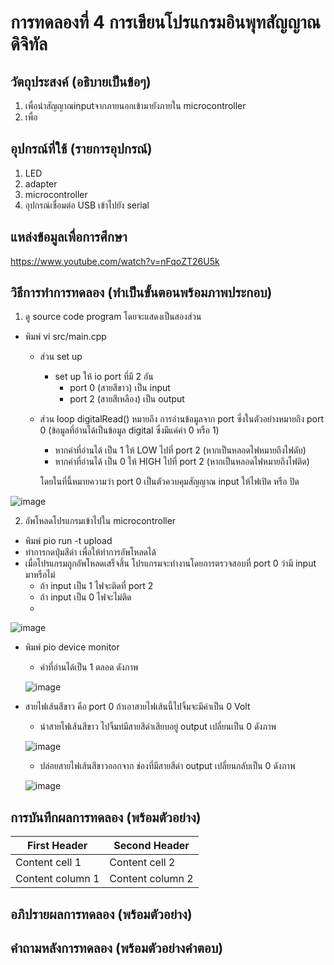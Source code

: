 # การทดลองที่ 4 การเขียนโปรแกรมอินพุทสัญญาณดิจิทัล

## วัตถุประสงค์ (อธิบายเป็นข้อๆ)
1. เพื่อนำสัญญาณinputจากภายนอกเข้ามายังภายใน microcontroller
2. เพื่อ


## อุปกรณ์ที่ใช้ (รายการอุปกรณ์)
1. LED
2. adapter
3. microcontroller
4. อุปกรณ์เชื่อมต่อ USB เข้าไปยัง serial

## แหล่งข้อมูลเพื่อการศึกษา
https://www.youtube.com/watch?v=nFqoZT26U5k

## วิธีการทำการทดลอง (ทำเป็นขั้นตอนพร้อมภาพประกอบ)
1. ดู source code program โดยจะแสดงเป็นสองส่วน
- พิมพ์ vi src/main.cpp
  - ส่วน set up
    - set up ให้ io port ที่มี 2 อัน
      - port 0 (สายสีขาว) เป็น input
      - port 2 (สายสีเหลือง) เป็น output
  - ส่วน loop
    digitalRead() หมายถึง การอ่านข้อมูลจาก port ซึ่งในตัวอย่างหมายถึง port 0 (ข้อมูลที่อ่านได้เป็นข้อมูล digital ซึ่งมีแค่ค่า 0 หรือ 1)
    
    - หากค่าที่อ่านได้ เป็น 1 ให้ LOW ไปที่ port 2 (หากเป็นหลอดไฟหมายถึงไฟดับ)
    - หากค่าที่อ่านได้ เป็น 0 ให้ HIGH ไปที่ port 2 (หากเป็นหลอดไฟหมายถึงไฟติด)
    
    โดยในที่นี้หมายความว่า port 0 เป็นตัวควบคุมสัญญาณ input ให้ไฟเปิด หรือ ปิด
 
![image](https://user-images.githubusercontent.com/80879966/112081407-2ff7a680-8bb6-11eb-8f2c-0da37291d882.jpg)

2. อัพโหลดโปรแกรมเข้าไปใน microcontroller
 - พิมพ์ pio run -t upload
 - ทำการกดปุ่มสีดำ เพื่อให้ทำการอัพโหลดได้
 - เมื่อโปรแกรมถูกอัพโหลดเสร็จสิ้น โปรแกรมจะทำงานโดยการตรวจสอบที่ port 0 ว่ามี input มาหรือไม่
    - ถ้า input เป็น 1 ไฟจะติดที่ port 2
    - ถ้า input เป็น 0 ไฟจะไม่ติด
    - 
![image](https://user-images.githubusercontent.com/80879966/112139035-d8345c00-8c04-11eb-8b8b-cbdebca7f3c4.jpg)

  - พิมพ์ pio device monitor
    - ค่าที่อ่านได้เป็น 1 ตลอด ดังภาพ

    ![image](https://user-images.githubusercontent.com/80879966/112141149-86410580-8c07-11eb-8024-c3718b21e5cb.jpg)

- สายไฟเส้นสีขาว คือ port 0 ถ้าเอาสายไฟเส้นนี้ไปจิ้มจะมีค่าเป็น 0 Volt
  - นำสายไฟเส้นสีขาว ไปจิ้มท่มีสายสีดำเสียบอยู่ output เปลี่ยนเป็น 0 ดังภาพ
  
  ![image](https://user-images.githubusercontent.com/80879966/112141033-627dbf80-8c07-11eb-9f18-1935c708200e.jpg)
  
  - ปล่อยสายไฟเส้นสีขาวออกจาก ช่องที่มีสายสีดำ output เปลี่ยนกลับเป็น 0 ดังภาพ

  ![image](https://user-images.githubusercontent.com/80879966/112141044-6578b000-8c07-11eb-80e1-2394077dc14e.jpg)
  
  
## การบันทึกผลการทดลอง (พร้อมตัวอย่าง)
First Header | Second Header
------------ | -------------
Content cell 1 | Content cell 2
Content column 1 | Content column 2


## อภิปรายผลการทดลอง (พร้อมตัวอย่าง)

## คำถามหลังการทดลอง (พร้อมตัวอย่างคำตอบ)
